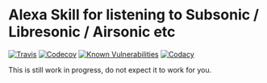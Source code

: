 # Alexa Skill for listening to Subsonic / Libresonic / Airsonic etc

[![Travis](https://img.shields.io/travis/easimon/alexasonic.svg)](https://travis-ci.org/easimon/alexasonic/)
[![Codecov](https://img.shields.io/codecov/c/github/easimon/alexasonic/master.svg)](https://codecov.io/gh/easimon/alexasonic/)
[![Known Vulnerabilities](https://snyk.io/test/github/easimon/alexasonic/badge.svg)](https://snyk.io/test/github/easimon/alexasonic)
[![Codacy](https://api.codacy.com/project/badge/Grade/5f0750090a8840ccb20614dd29989440)](https://www.codacy.com/app/easimon/alexasonic)

This is still work in progress, do not expect it to work for you.
